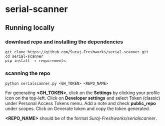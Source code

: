 # serial-scanner

## Running locally
### download repo and installing the dependencies
```
git clone https://github.com/Suraj-Freshworks/serial-scanner.git
cd serial-scanner
pip install -r requirements
```

### scanning the repo
`python serialscanner.py <GH_TOKEN> <REPO_NAME>`

For generating **<GH_TOKEN>**, click on the **Settings** by clicking your profile icon on the top-left. Click on **Developer settings** and select Token (classic) under Personal Access Tokens menu. Add a note and check **public_repo** under scopes. Click on Generate token and copy the token generated. 

**<REPO_NAME>** should be of the format _Suraj-Freshworks/serialscanner_.

